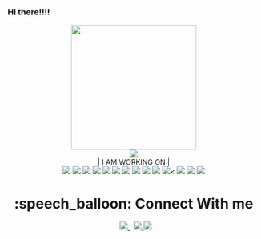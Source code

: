### Hi there!!!!

<div align ="center">
<img width= "250" src= "https://pa1.narvii.com/6580/8098c6e9207376889eeb0532d9f5a0723c4d73f5_hq.gif" />
  </div>
  
<div align ="center">
<img src="https://github-readme-stats.vercel.app/api?username=SaGARwA-17&&show_icons=true&title_color=00edc6&icon_color=33d900&text_color=daf7dc&bg_color=151515" />
  </div>
  
  <div align ="center">
  | I AM WORKING ON |
  </div>
  <div align ="center">
<img src="https://img.icons8.com/color/48/000000/javascript.png" />
<!-- <img src="https://img.icons8.com/color/48/000000/react-native.png" /> -->
<img src="https://img.icons8.com/color/48/000000/flutter.png" />
<!-- <img src="https://img.icons8.com/color/48/000000/nodejs.png" /> -->
<img src="https://img.icons8.com/color/48/000000/visual-studio.png" />
<img src="https://img.icons8.com/color/48/000000/npm.png" />
<!-- <img src="https://img.icons8.com/color/48/000000/java.png "/> -->
<img src="https://img.icons8.com/color/48/000000/c-plus-plus.png" />
<img src="https://img.icons8.com/color/48/000000/c.png" />
<img src="https://img.icons8.com/color/48/000000/django.png" />
<img src="https://img.icons8.com/color/48/000000/mysql.png" />
<img src="https://img.icons8.com/color/48/000000/mongoDB.png" /></a>
<img src="https://img.icons8.com/color/48/000000/github--v1.png" />
<img src="https://img.icons8.com/color/48/000000/css3.png" /><
<img src="https://img.icons8.com/color/48/000000/html-5.png" />
<img src="https://img.icons8.com/color/48/000000/sass.png" />
<img src="https://img.icons8.com/color/48/000000/bootstrap.png" />
</div>

<h1 align="center">:speech_balloon: Connect With me </h1>
<p align="center">
<!--   <a href="https://www.linkedin.com/in/sazzadur-rahman-b69a461b8/" >
    <img src="https://img.shields.io/badge/LinkedIn-%230077B5.svg?&style=flat-square&logo=linkedin&logoColor=white" >
  </a> -->
  &nbsp;
  <a href="https://github.com/SaGARwA-17/%22%3E" >
    <img src="https://img.shields.io/badge/Github-%230A0A0A.svg?&style=flat-square&logo=Github&logoColor=white" >
  </a>
  &nbsp;
  <a href="https://www.instagram.com/sagarwa17/"  >
    <img src="https://img.shields.io/badge/Instagram-%23E4405F.svg?&style=flat-square&logo=instagram&logoColor=white" >
  </a>
  <a href="https://www.facebook.com/sagar pratim baruah" >
     <img src="https://img.shields.io/badge/Facebook-%231877F2.svg?&style=flat-square&logo=facebook&logoColor=white" >
  </a>

</p>



